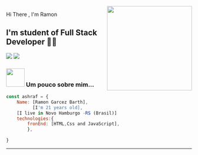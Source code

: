 <img align='right' src="https://media.giphy.com/media/M9gbBd9nbDrOTu1Mqx/giphy.gif" width="230">

Hi There , I'm Ramon 
## I'm student of Full Stack Developer 👨‍💻

[![](https://img.shields.io/badge/LinkedIn-ashrafkm-blue)](https://www.linkedin.com/in/ramon-barth-73a6301a2/)
[![](https://img.shields.io/badge/Gmail-ashrafkm010%40gmail.com-red)](ramongarcezbarth@gmail.com)


### <img src="https://media.giphy.com/media/VgCDAzcKvsR6OM0uWg/giphy.gif" width="50"> Um pouco sobre mim...  

```javascript
const ashraf = {
    Name: [Ramon Garcez Barth],
          [I'm 21 years old],
    [I live in Novo Hamburgo -RS (Brasil)]
    technologies:{
        fronEnd: [HTML,Css and JavaScript],
        },
   
}
```

---

